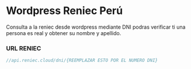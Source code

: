# Wordpress Reniec Perú
Consulta a la reniec desde wordpress mediante DNI podras verificar ti una persona es real y obtener su nombre y apellido.
### URL RENIEC
```php
//api.reniec.cloud/dni/{REEMPLAZAR ESTO POR EL NUMERO DNI}
```

